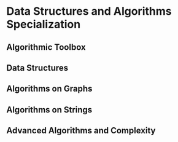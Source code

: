 # Data Structures and Algorithms Specialization

## Algorithmic Toolbox

## Data Structures

## Algorithms on Graphs

## Algorithms on Strings

## Advanced Algorithms and Complexity
